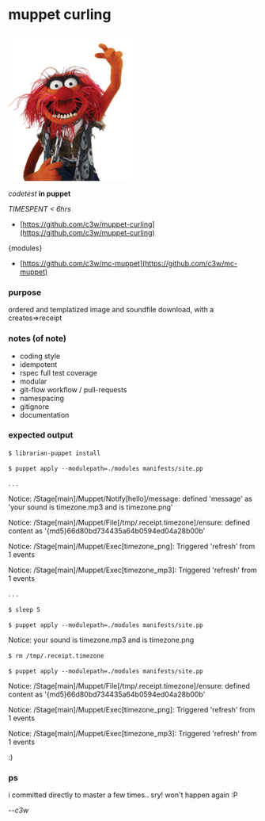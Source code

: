 # muppet curling

![_animal](https://raw.githubusercontent.com/c3w/muppet-curling/master/_animal.png)

*codetest* **in puppet**

*TIMESPENT < 6hrs*

* [https://github.com/c3w/muppet-curling](https://github.com/c3w/muppet-curling)

{modules}

* [https://github.com/c3w/mc-muppet](https://github.com/c3w/mc-muppet)



### purpose
ordered and templatized image and soundfile download, with a creates=>receipt

### notes (of note)
* coding style
* idempotent
* rspec full test coverage
* modular
* git-flow workflow / pull-requests
* namespacing
* gitignore
* documentation

### expected output
`$ librarian-puppet install`

`$ puppet apply --modulepath=./modules manifests/site.pp`

. . .

Notice: /Stage[main]/Muppet/Notify[hello]/message: defined 'message' as 'your sound is timezone.mp3 and is timezone.png'

Notice: /Stage[main]/Muppet/File[/tmp/.receipt.timezone]/ensure: defined content as '{md5}66d80bd734435a64b0594ed04a28b00b'

Notice: /Stage[main]/Muppet/Exec[timezone_png]:
 Triggered 'refresh' from 1 events

Notice: /Stage[main]/Muppet/Exec[timezone_mp3]: Triggered 'refresh' from 1 events


. . . 

`$ sleep 5`

`$ puppet apply --modulepath=./modules manifests/site.pp`

Notice: your sound is timezone.mp3 and is timezone.png

`$ rm /tmp/.receipt.timezone`
 
`$ puppet apply --modulepath=./modules manifests/site.pp`

Notice: /Stage[main]/Muppet/File[/tmp/.receipt.timezone]/ensure: defined content as '{md5}66d80bd734435a64b0594ed04a28b00b'

Notice: /Stage[main]/Muppet/Exec[timezone_png]: Triggered 'refresh' from 1 events

Notice: /Stage[main]/Muppet/Exec[timezone_mp3]: Triggered 'refresh' from 1 events

:)

### ps
i committed directly to master a few times.. sry! won't happen again :P

*--c3w*
